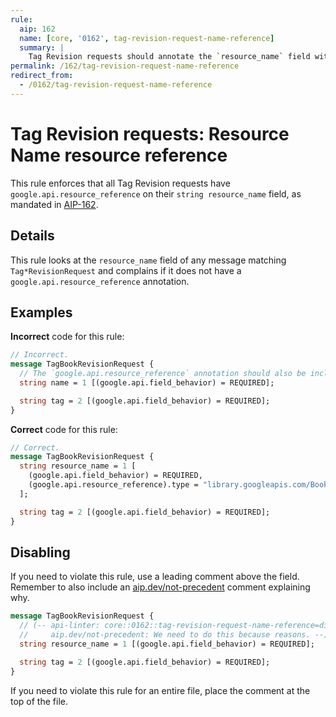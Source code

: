 ```yaml
---
rule:
  aip: 162
  name: [core, '0162', tag-revision-request-name-reference]
  summary: |
    Tag Revision requests should annotate the `resource_name` field with `google.api.resource_reference`.
permalink: /162/tag-revision-request-name-reference
redirect_from:
  - /0162/tag-revision-request-name-reference
---
```


# Tag Revision requests: Resource Name resource reference

This rule enforces that all Tag Revision requests have
`google.api.resource_reference` on their `string resource_name` field, as mandated in
[AIP-162][].

## Details

This rule looks at the `resource_name` field of any message matching `Tag*RevisionRequest`
and complains if it does not have a `google.api.resource_reference` annotation.

## Examples

**Incorrect** code for this rule:

```proto
// Incorrect.
message TagBookRevisionRequest {
  // The `google.api.resource_reference` annotation should also be included.
  string name = 1 [(google.api.field_behavior) = REQUIRED];

  string tag = 2 [(google.api.field_behavior) = REQUIRED];
}
```

**Correct** code for this rule:

```proto
// Correct.
message TagBookRevisionRequest {
  string resource_name = 1 [
    (google.api.field_behavior) = REQUIRED,
    (google.api.resource_reference).type = "library.googleapis.com/Book"
  ];

  string tag = 2 [(google.api.field_behavior) = REQUIRED];
}
```

## Disabling

If you need to violate this rule, use a leading comment above the field.
Remember to also include an [aip.dev/not-precedent][] comment explaining why.

```proto
message TagBookRevisionRequest {
  // (-- api-linter: core::0162::tag-revision-request-name-reference=disabled
  //     aip.dev/not-precedent: We need to do this because reasons. --)
  string resource_name = 1 [(google.api.field_behavior) = REQUIRED];

  string tag = 2 [(google.api.field_behavior) = REQUIRED];
}
```

If you need to violate this rule for an entire file, place the comment at the
top of the file.

[aip-162]: https://aip.dev/162
[aip.dev/not-precedent]: https://aip.dev/not-precedent
